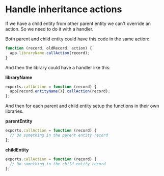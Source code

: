 # Handle inheritance actions

If we have a child entity from other parent entity we can't override an
action. So we need to do it with a handler.

Both parent and child entity could have this code in the same action:

```js
function (record, oldRecord, action) {
  app.libraryName.callAction(record);
}
```

And then the library could have a handler like this:

**libraryName**

```js
exports.callAction = function (record) {
  app[record.entityName()].callAction(record);
};
```

And then for each parent and child entity setup the functions in their
own libraries.

**parentEntity**

```js
exports.callAction = function (record) {
  // Do something in the parent entity record
};
```

**childEntity**

```js
exports.callAction = function (record) {
  // Do something in the child entity record
};
```
